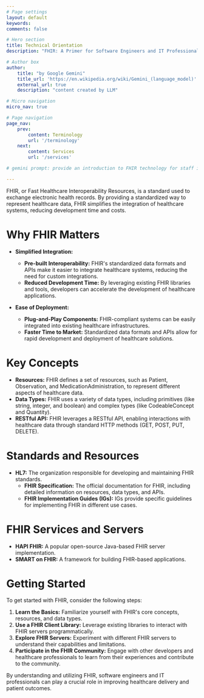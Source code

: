 ```yaml
---
# Page settings
layout: default
keywords:
comments: false

# Hero section
title: Technical Orientation
description: "FHIR: A Primer for Software Engineers and IT Professionals"

# Author box
author:
    title: "by Google Gemini"
    title_url: 'https://en.wikipedia.org/wiki/Gemini_(language_model)'
    external_url: true
    description: "content created by LLM"

# Micro navigation
micro_nav: true

# Page navigation
page_nav:
    prev:
        content: Terminology
        url: '/terminology'
    next:
        content: Services
        url: '/services'

# gemini prompt: provide an introduction to FHIR technology for staff in software engineering and information technology. Focus on savings of integration and ease of deployment. Offer links to standards and example instances of servers.

---
```




FHIR, or Fast Healthcare Interoperability Resources, is a standard used to exchange electronic health records. By providing a standardized way to represent healthcare data, FHIR simplifies the integration of healthcare systems, reducing development time and costs.

# Why FHIR Matters

* **Simplified Integration:**
  * **Pre-built Interoperability:** FHIR's standardized data formats and APIs make it easier to integrate healthcare systems, reducing the need for custom integrations.
  * **Reduced Development Time:** By leveraging existing FHIR libraries and tools, developers can accelerate the development of healthcare applications.

* **Ease of Deployment:**
  * **Plug-and-Play Components:** FHIR-compliant systems can be easily integrated into existing healthcare infrastructures.
  * **Faster Time to Market:** Standardized data formats and APIs allow for rapid development and deployment of healthcare solutions.

# Key Concepts

* **Resources:** FHIR defines a set of resources, such as Patient, Observation, and MedicationAdministration, to represent different aspects of healthcare data.
* **Data Types:** FHIR uses a variety of data types, including primitives (like string, integer, and boolean) and complex types (like CodeableConcept and Quantity).
* **RESTful API:** FHIR leverages a RESTful API, enabling interactions with healthcare data through standard HTTP methods (GET, POST, PUT, DELETE).

# Standards and Resources

* **HL7:** The organization responsible for developing and maintaining FHIR standards.
  * **FHIR Specification:** The official documentation for FHIR, including detailed information on resources, data types, and APIs.
  * **FHIR Implementation Guides (IGs):** IGs provide specific guidelines for implementing FHIR in different use cases.

# FHIR Services and Servers

* **HAPI FHIR:** A popular open-source Java-based FHIR server implementation.
* **SMART on FHIR:** A framework for building FHIR-based applications.

# Getting Started

To get started with FHIR, consider the following steps:

1. **Learn the Basics:** Familiarize yourself with FHIR's core concepts, resources, and data types.
2. **Use a FHIR Client Library:** Leverage existing libraries to interact with FHIR servers programmatically.
3. **Explore FHIR Servers:** Experiment with different FHIR servers to understand their capabilities and limitations.
4. **Participate in the FHIR Community:** Engage with other developers and healthcare professionals to learn from their experiences and contribute to the community.

By understanding and utilizing FHIR, software engineers and IT professionals can play a crucial role in improving healthcare delivery and patient outcomes.

